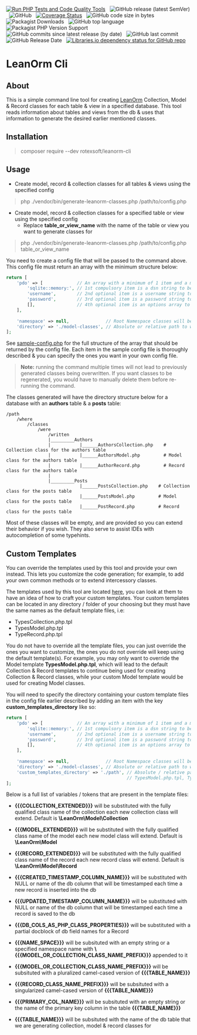 [![Run PHP Tests and Code Quality Tools](https://github.com/rotexsoft/leanorm-cli/actions/workflows/php.yml/badge.svg)](https://github.com/rotexsoft/leanorm-cli/actions/workflows/php.yml) &nbsp; 
![GitHub release (latest SemVer)](https://img.shields.io/github/v/release/rotexsoft/leanorm-cli) &nbsp; 
![GitHub](https://img.shields.io/github/license/rotexsoft/leanorm-cli) &nbsp; 
[![Coverage Status](https://coveralls.io/repos/github/rotexsoft/leanorm-cli/badge.svg)](https://coveralls.io/github/rotexsoft/leanorm-cli) &nbsp; 
![GitHub code size in bytes](https://img.shields.io/github/languages/code-size/rotexsoft/leanorm-cli) &nbsp; 
![Packagist Downloads](https://img.shields.io/packagist/dt/rotexsoft/leanorm-cli) &nbsp; 
![GitHub top language](https://img.shields.io/github/languages/top/rotexsoft/leanorm-cli) &nbsp; 
![Packagist PHP Version Support](https://img.shields.io/packagist/php-v/rotexsoft/leanorm-cli) &nbsp; 
![GitHub commits since latest release (by date)](https://img.shields.io/github/commits-since/rotexsoft/leanorm-cli/latest) &nbsp; 
![GitHub last commit](https://img.shields.io/github/last-commit/rotexsoft/leanorm-cli) &nbsp; 
![GitHub Release Date](https://img.shields.io/github/release-date/rotexsoft/leanorm-cli) &nbsp; 
<a href="https://libraries.io/github/rotexsoft/leanorm-cli">
    <img alt="Libraries.io dependency status for GitHub repo" src="https://img.shields.io/librariesio/github/rotexsoft/leanorm-cli">
</a>

# LeanOrm Cli

## About

This is a simple command line tool for creating [LeanOrm](https://github.com/rotexsoft/leanorm) Collection, Model & Record classes for each table & view in a specified database. This tool reads information about tables and views from the db & uses that information to generate the desired earlier mentioned classes.

## Installation

> composer require --dev rotexsoft/leanorm-cli


## Usage

* Create model, record & collection classes for all tables & views using the specified config

> php ./vendor/bin/generate-leanorm-classes.php /path/to/config.php

* Create model, record & collection classes for a specified table or view using the specified config
    * Replace **table_or_view_name** with the name of the table or view you want to generate classes for


> php ./vendor/bin/generate-leanorm-classes.php /path/to/config.php table_or_view_name

You need to create a config file that will be passed to the command above. 
This config file must return an array with the minimum structure below:

```php
return [
    'pdo' => [             // An array with a minimum of 1 item and a maximum of 4 items or an instance of the PDO class
        'sqlite::memory:', // 1st compulsory item is a dsn string to be passed as 1st arg to the PDO consructor
        'username',        // 2nd optional item is a username string to be passed as 2nd arg to the PDO consructor
        'password',        // 3rd optional item is a password string to be passed as 3rd arg to the PDO consructor
        [],                // 4th optional item is an options array to be passed as 4th arg to the PDO consructor
    ],                                                              
    
    'namespace' => null,              // Root Namespace classes will belong to. E.g. 'App\\DataSource'. Null means no namespace.
    'directory' => './model-classes', // Absolute or relative path to where classes are to be written
];
```
See [sample-config.php](sample-config.php) for the full structure of the array that should be returned by the config file. 
Each item in the sample config file is thoroughly described & you can specify the ones you want in your own config file.

> **Note:** running the command multiple times will not lead to previously generated classes being overwritten. If you want classes to be regenerated, you would have to manually delete them before re-running the command.

The classes generated will have the directory structure below for a database with an **authors** table & a **posts** table:

```
/path
    /where
        /classes
            /were
                /written
                |_________Authors
                |           |______AuthorsCollection.php    # Collection class for the authors table
                |           |______AuthorsModel.php         # Model class for the authors table 
                |           |______AuthorRecord.php         # Record class for the authors table 
                |
                |_________Posts
                            |______PostsCollection.php    # Collection class for the posts table
                            |______PostsModel.php         # Model class for the posts table 
                            |______PostRecord.php         # Record class for the posts table 
```

Most of these classes will be empty, and are provided so you can extend their behavior if you wish. They also serve to assist IDEs with autocompletion of some typehints.

## Custom Templates

You can override the templates used by this tool and provide your own instead. This lets you customize the code generation; for example, to add your own common methods or to extend intercessory classes.

The templates used by this tool are located [here](templates), you can look at them to have an idea of how to craft your custom templates. Your custom templates can be located in any directory / folder of your choosing but they must have the same names as the default template files, i.e: 

- TypesCollection.php.tpl
- TypesModel.php.tpl
- TypeRecord.php.tpl

You do not have to override all the template files, you can just override the ones you want to customize, the ones you do not override will keep using the default template(s). For example, you may only want to override the Model template **TypesModel.php.tpl**, which will lead to the default Collection & Record templates to continue being used for creating Collection & Record classes, while your custom Model template would be used for creating Model classes.

You will need to specify the directory containing your custom template files in the config file earlier described by adding an item with the key **custom_templates_directory** like so:



```php
return [
    'pdo' => [             // An array with a minimum of 1 item and a maximum of 4 items
        'sqlite::memory:', // 1st compulsory item is a dsn string to be passed as 1st arg to the PDO consructor
        'username',        // 2nd optional item is a username string to be passed as 2nd arg to the PDO consructor
        'password',        // 3rd optional item is a password string to be passed as 3rd arg to the PDO consructor
        [],                // 4th optional item is an options array to be passed as 4th arg to the PDO consructor
    ],                                                              
    
    'namespace' => null,              // Root Namespace classes will belong to. E.g. 'App\\DataSource'. Null means no namespace.
    'directory' => './model-classes', // Absolute or relative path to where classes are to be written
    'custom_templates_directory' => './path', // Absolute / relative path to a location containing 1 or more template files below
                                              // TypesModel.php.tpl, TypesCollection.php.tpl & TypeRecord.php.tpl
];
```

Below is a full list of variables / tokens that are present in the template files:

- **{{{COLLECTION_EXTENDED}}}** will be substituted with the fully qualified class name of the collection each new collection class will extend. Default is **\LeanOrm\Model\Collection**
- **{{{MODEL_EXTENDED}}}** will be substituted with the fully qualified class name of the model each new model class will extend. Default is **\LeanOrm\Model**
- **{{{RECORD_EXTENDED}}}** will be substituted with the fully qualified class name of the record each new record class will extend. Default is **\LeanOrm\Model\Record**

- **{{{CREATED_TIMESTAMP_COLUMN_NAME}}}** will be substituted with NULL or name of the db column that will be timestamped each time a new record is inserted into the db
- **{{{UPDATED_TIMESTAMP_COLUMN_NAME}}}** will be substituted with NULL or name of the db column that will be timestamped each time a record is saved to the db

- **{{{DB_COLS_AS_PHP_CLASS_PROPERTIES}}}** will be substituted with a partial docblock of db field names for a Record

- **{{{NAME_SPACE}}}** will be subsituted with an empty string or a specified namespace name with **\\{{{MODEL_OR_COLLECTION_CLASS_NAME_PREFIX}}}** appended to it

- **{{{MODEL_OR_COLLECTION_CLASS_NAME_PREFIX}}}** will be subsituted with a pluralized camel-cased version of **{{{TABLE_NAME}}}**
- **{{{RECORD_CLASS_NAME_PREFIX}}}** will be subsituted with a singularized camel-cased version of **{{{TABLE_NAME}}}**

- **{{{PRIMARY_COL_NAME}}}** will be subsituted with an empty string or the name of the primary key column in the table **{{{TABLE_NAME}}}**
- **{{{TABLE_NAME}}}** will be subsituted with the name of the db table that we are generating collection, model & record classes for

